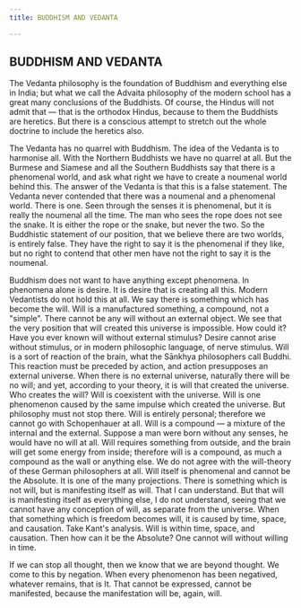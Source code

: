 ```yaml
---
title: BUDDHISM AND VEDANTA

---
```





  

## BUDDHISM AND VEDANTA

The Vedanta philosophy is the foundation of Buddhism and everything else
in India; but what we call the Advaita philosophy of the modern school
has a great many conclusions of the Buddhists. Of course, the Hindus
will not admit that — that is the orthodox Hindus, because to them the
Buddhists are heretics. But there is a conscious attempt to stretch out
the whole doctrine to include the heretics also.

The Vedanta has no quarrel with Buddhism. The idea of the Vedanta is to
harmonise all. With the Northern Buddhists we have no quarrel at all.
But the Burmese and Siamese and all the Southern Buddhists say that
there is a phenomenal world, and ask what right we have to create a
noumenal world behind this. The answer of the Vedanta is that this is a
false statement. The Vedanta never contended that there was a noumenal
and a phenomenal world. There is one. Seen through the senses it is
phenomenal, but it is really the noumenal all the time. The man who sees
the rope does not see the snake. It is either the rope or the snake, but
never the two. So the Buddhistic statement of our position, that we
believe there are two worlds, is entirely false. They have the right to
say it is the phenomenal if they like, but no right to contend that
other men have not the right to say it is the noumenal.

Buddhism does not want to have anything except phenomena. In phenomena
alone is desire. It is desire that is creating all this. Modern
Vedantists do not hold this at all. We say there is something which has
become the will. Will is a manufactured something, a compound, not a
"simple". There cannot be any will without an external object. We see
that the very position that will created this universe is impossible.
How could it? Have you ever known will without external stimulus? Desire
cannot arise without stimulus, or in modern philosophic language, of
nerve stimulus. Will is a sort of reaction of the brain, what the
Sānkhya philosophers call Buddhi. This reaction must be preceded by
action, and action presupposes an external universe. When there is no
external universe, naturally there will be no will; and yet, according
to your theory, it is will that created the universe. Who creates the
will? Will is coexistent with the universe. Will is one phenomenon
caused by the same impulse which created the universe. But philosophy
must not stop there. Will is entirely personal; therefore we cannot go
with Schopenhauer at all. Will is a compound — a mixture of the internal
and the external. Suppose a man were born without any senses, he would
have no will at all. Will requires something from outside, and the brain
will get some energy from inside; therefore will is a compound, as much
a compound as the wall or anything else. We do not agree with the
will-theory of these German philosophers at all. Will itself is
phenomenal and cannot be the Absolute. It is one of the many
projections. There is something which is not will, but is manifesting
itself as will. That I can understand. But that will is manifesting
itself as everything else, I do not understand, seeing that we cannot
have any conception of will, as separate from the universe. When that
something which is freedom becomes will, it is caused by time, space,
and causation. Take Kant's analysis. Will is within time, space, and
causation. Then how can it be the Absolute? One cannot will without
willing in time.

If we can stop all thought, then we know that we are beyond thought. We
come to this by negation. When every phenomenon has been negatived,
whatever remains, that is It. That cannot be expressed, cannot be
manifested, because the manifestation will be, again, will.


